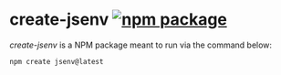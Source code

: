 # create-jsenv [![npm package](https://img.shields.io/npm/v/create-jsenv.svg?logo=npm&label=package)](https://www.npmjs.com/package/create-jsenv)

_create-jsenv_ is a NPM package meant to run via the command below:

```console
npm create jsenv@latest
```
